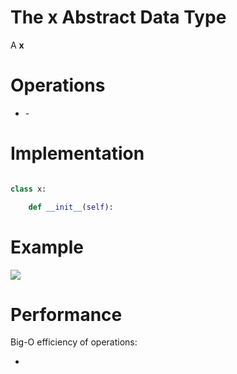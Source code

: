 
<h1>The x Abstract Data Type</h1>

<p>A <strong>x</strong></p>

<h1>Operations</h1>

<ul>
  <li><strong></strong> - 
</ul>

<h1>Implementation</h1>

<p></p>

```python

class x:

    def __init__(self):

```

<h1>Example</h1>

![](gif/x.gif)

<h1>Performance</h1>

<p>Big-O efficiency of operations:</p>

<ul>
  <li><strong></strong>

</ul>

